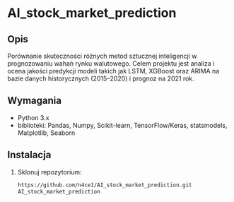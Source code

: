 # AI_stock_market_prediction

## Opis
Porównanie skuteczności różnych metod sztucznej inteligencji w prognozowaniu wahań rynku walutowego. Celem projektu jest analiza i ocena jakości predykcji modeli takich jak LSTM, XGBoost oraz ARIMA na bazie danych historycznych (2015–2020) i prognoz na 2021 rok.

## Wymagania
- Python 3.x
- biblioteki: Pandas, Numpy, Scikit-learn, TensorFlow/Keras, statsmodels, Matplotlib, Seaborn

## Instalacja

1. Sklonuj repozytorium:
   ```bash
   https://github.com/n4ce1/AI_stock_market_prediction.git
   AI_stock_market_prediction
